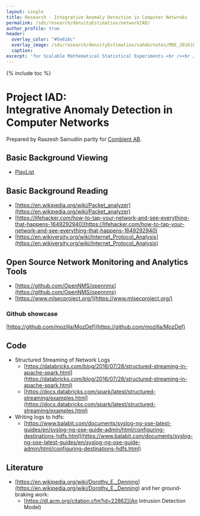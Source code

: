 ```yaml
---
layout: single
title: Research - Integrative Anomaly Detection in Computer Netwroks
permalink: /sds/research/densityEstimation/networkIAD/
author_profile: true
header:
  overlay_color: "#5e616c"
  overlay_image: /sds/research/densityEstimation/sahde/notes/MDE_20161010_141708_01.jpg
  caption: 
excerpt: 'for Scalable Mathematical Statistical Experiments.<br /><br /><br />'
---
```


{% include toc %}

# Project IAD:<br /> Integrative Anomaly Detection in Computer Networks

Prepared by Raazesh Sainudiin partly for [Combient AB](https://combient.com/).

## Basic Background Viewing

* [PlayList](https://www.youtube.com/playlist?list=PL_I1mOIPmfpbkPn3IoPiY6oGbtBiJ4wLS)

## Basic Background Reading

* [https://en.wikipedia.org/wiki/Packet_analyzer](https://en.wikipedia.org/wiki/Packet_analyzer)
* [https://lifehacker.com/how-to-tap-your-network-and-see-everything-that-happens-1649292940](https://lifehacker.com/how-to-tap-your-network-and-see-everything-that-happens-1649292940)
* [https://en.wikiversity.org/wiki/Internet_Protocol_Analysis](https://en.wikiversity.org/wiki/Internet_Protocol_Analysis)


## Open Source Network Monitoring and Analytics Tools

* [https://github.com/OpenNMS/opennms](https://github.com/OpenNMS/opennms)
* [https://www.mlsecproject.org/](https://www.mlsecproject.org/)

### Github showcase

[https://github.com/mozilla/MozDef](https://github.com/mozilla/MozDef)

## Code

* Structured Streaming of Network Logs
  * [https://databricks.com/blog/2016/07/28/structured-streaming-in-apache-spark.html](https://databricks.com/blog/2016/07/28/structured-streaming-in-apache-spark.html)
  * [https://docs.databricks.com/spark/latest/structured-streaming/examples.html](https://docs.databricks.com/spark/latest/structured-streaming/examples.html)
* Writing logs to hdfs:
  * [https://www.balabit.com/documents/syslog-ng-ose-latest-guides/en/syslog-ng-ose-guide-admin/html/configuring-destinations-hdfs.html](https://www.balabit.com/documents/syslog-ng-ose-latest-guides/en/syslog-ng-ose-guide-admin/html/configuring-destinations-hdfs.html)


## Literature

* [https://en.wikipedia.org/wiki/Dorothy_E._Denning](https://en.wikipedia.org/wiki/Dorothy_E._Denning) and her ground-braking work:
    * [https://dl.acm.org/citation.cfm?id=22862](An Intrusion Detection Model)


